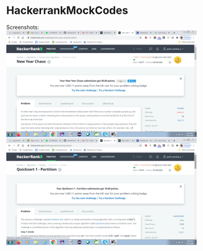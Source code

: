 # HackerrankMockCodes
  Screenshots:
  ![](14_July_2020/Mocktest-new-year-chaos.png)
  ![](14_July_2020/MockTest-quickSort.png)